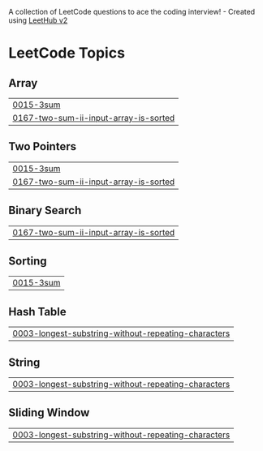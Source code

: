 A collection of LeetCode questions to ace the coding interview! - Created using [LeetHub v2](https://github.com/arunbhardwaj/LeetHub-2.0)
<!---LeetCode Topics Start-->
# LeetCode Topics
## Array
|  |
| ------- |
| [0015-3sum](https://github.com/WhiteKnight0003/leetcode-solutions/tree/master/0015-3sum) |
| [0167-two-sum-ii-input-array-is-sorted](https://github.com/WhiteKnight0003/leetcode-solutions/tree/master/0167-two-sum-ii-input-array-is-sorted) |
## Two Pointers
|  |
| ------- |
| [0015-3sum](https://github.com/WhiteKnight0003/leetcode-solutions/tree/master/0015-3sum) |
| [0167-two-sum-ii-input-array-is-sorted](https://github.com/WhiteKnight0003/leetcode-solutions/tree/master/0167-two-sum-ii-input-array-is-sorted) |
## Binary Search
|  |
| ------- |
| [0167-two-sum-ii-input-array-is-sorted](https://github.com/WhiteKnight0003/leetcode-solutions/tree/master/0167-two-sum-ii-input-array-is-sorted) |
## Sorting
|  |
| ------- |
| [0015-3sum](https://github.com/WhiteKnight0003/leetcode-solutions/tree/master/0015-3sum) |
## Hash Table
|  |
| ------- |
| [0003-longest-substring-without-repeating-characters](https://github.com/WhiteKnight0003/leetcode-solutions/tree/master/0003-longest-substring-without-repeating-characters) |
## String
|  |
| ------- |
| [0003-longest-substring-without-repeating-characters](https://github.com/WhiteKnight0003/leetcode-solutions/tree/master/0003-longest-substring-without-repeating-characters) |
## Sliding Window
|  |
| ------- |
| [0003-longest-substring-without-repeating-characters](https://github.com/WhiteKnight0003/leetcode-solutions/tree/master/0003-longest-substring-without-repeating-characters) |
<!---LeetCode Topics End-->